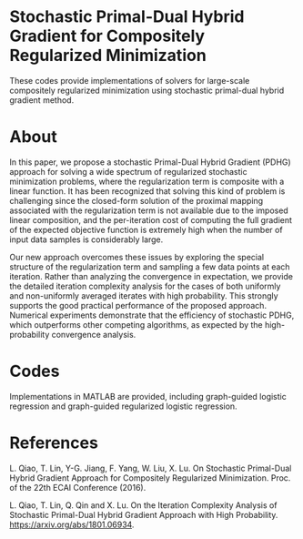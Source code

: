 # Stochastic Primal-Dual Hybrid Gradient for Compositely Regularized Minimization

These codes provide implementations of solvers for large-scale compositely regularized minimization using stochastic primal-dual hybrid gradient method. 

# About

In this paper, we propose a stochastic Primal-Dual Hybrid Gradient (PDHG) approach for solving a wide spectrum of regularized stochastic minimization problems, where the regularization term is composite with a linear function. It has been recognized that solving this kind of problem is challenging since the closed-form solution of the proximal mapping associated with the regularization term is not available due to the imposed linear composition, and the per-iteration cost of computing the full gradient of the expected objective function is extremely high when the number of input data samples is considerably large. 

Our new approach overcomes these issues by exploring the special structure of the regularization term and sampling a few data points at each iteration. Rather than analyzing the convergence in expectation, we provide the detailed iteration complexity analysis for the cases of both uniformly and non-uniformly averaged iterates with high probability. This strongly supports the
good practical performance of the proposed approach. Numerical experiments demonstrate that the efficiency of stochastic PDHG, which outperforms other competing algorithms, as expected by the high-probability convergence analysis.

# Codes

Implementations in MATLAB are provided, including graph-guided logistic regression and graph-guided regularized logistic regression.  

# References

L. Qiao, T. Lin, Y-G. Jiang, F. Yang, W. Liu, X. Lu. On Stochastic Primal-Dual Hybrid Gradient Approach for Compositely Regularized Minimization. Proc. of the 22th ECAI Conference (2016). 

L. Qiao, T. Lin, Q. Qin and X. Lu. On the Iteration Complexity Analysis of Stochastic Primal-Dual Hybrid Gradient Approach with High Probability. https://arxiv.org/abs/1801.06934. 
